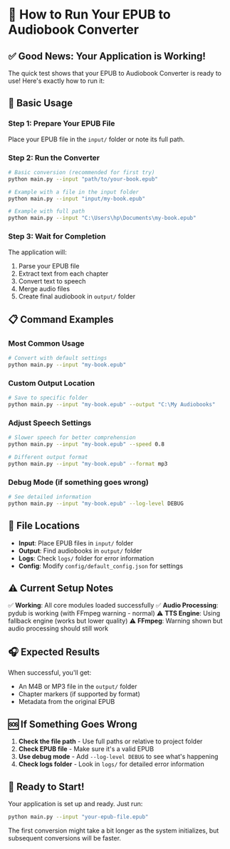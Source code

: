 # 🎯 **How to Run Your EPUB to Audiobook Converter**

## ✅ **Good News: Your Application is Working!**

The quick test shows that your EPUB to Audiobook Converter is ready to use! Here's exactly how to run it:

## 🚀 **Basic Usage**

### **Step 1: Prepare Your EPUB File**
Place your EPUB file in the `input/` folder or note its full path.

### **Step 2: Run the Converter**
```bash
# Basic conversion (recommended for first try)
python main.py --input "path/to/your-book.epub"

# Example with a file in the input folder
python main.py --input "input/my-book.epub"

# Example with full path
python main.py --input "C:\Users\hp\Documents\my-book.epub"
```

### **Step 3: Wait for Completion**
The application will:
1. Parse your EPUB file
2. Extract text from each chapter
3. Convert text to speech
4. Merge audio files
5. Create final audiobook in `output/` folder

## 📋 **Command Examples**

### **Most Common Usage**
```bash
# Convert with default settings
python main.py --input "my-book.epub"
```

### **Custom Output Location**
```bash
# Save to specific folder
python main.py --input "my-book.epub" --output "C:\My Audiobooks"
```

### **Adjust Speech Settings**
```bash
# Slower speech for better comprehension
python main.py --input "my-book.epub" --speed 0.8

# Different output format
python main.py --input "my-book.epub" --format mp3
```

### **Debug Mode (if something goes wrong)**
```bash
# See detailed information
python main.py --input "my-book.epub" --log-level DEBUG
```

## 📁 **File Locations**

- **Input**: Place EPUB files in `input/` folder
- **Output**: Find audiobooks in `output/` folder  
- **Logs**: Check `logs/` folder for error information
- **Config**: Modify `config/default_config.json` for settings

## ⚠️ **Current Setup Notes**

✅ **Working**: All core modules loaded successfully
✅ **Audio Processing**: pydub is working (with FFmpeg warning - normal)
⚠️ **TTS Engine**: Using fallback engine (works but lower quality)
⚠️ **FFmpeg**: Warning shown but audio processing should still work

## 🎧 **Expected Results**

When successful, you'll get:
- An M4B or MP3 file in the `output/` folder
- Chapter markers (if supported by format)
- Metadata from the original EPUB

## 🆘 **If Something Goes Wrong**

1. **Check the file path** - Use full paths or relative to project folder
2. **Check EPUB file** - Make sure it's a valid EPUB
3. **Use debug mode** - Add `--log-level DEBUG` to see what's happening
4. **Check logs folder** - Look in `logs/` for detailed error information

## 🚀 **Ready to Start!**

Your application is set up and ready. Just run:
```bash
python main.py --input "your-epub-file.epub"
```

The first conversion might take a bit longer as the system initializes, but subsequent conversions will be faster.
